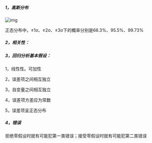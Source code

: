 ##### 1，高斯分布

![img](https://pic1.zhimg.com/80/v2-c5fc2de8f8851e9649d30e784b78f4d0_720w.jpg)



正态分布中，±1σ、±2σ、±3σ下的概率分别是68.3%、95.5%、99.73%



##### 2，相关性：



##### 3，回归分析基本假设：

1，线性性。可加性

2，误差项之间相互独立

3，自变量之间相互独立

4，误差项方差应为常数

5，误差项呈正态分布



##### 4，错误

拒绝零假设时就有可能犯第一类错误；接受零假设时就有可能犯第二类错误

